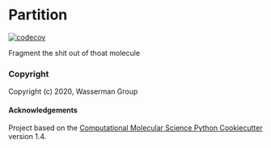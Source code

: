 Partition
==============================
[//]: # (Badges)
[![codecov](https://codecov.io/gh/REPLACE_WITH_OWNER_ACCOUNT/Partition/branch/master/graph/badge.svg)](https://codecov.io/gh/REPLACE_WITH_OWNER_ACCOUNT/Partition/branch/master)


Fragment the shit out of thoat molecule

### Copyright

Copyright (c) 2020, Wasserman Group


#### Acknowledgements
 
Project based on the 
[Computational Molecular Science Python Cookiecutter](https://github.com/molssi/cookiecutter-cms) version 1.4.
